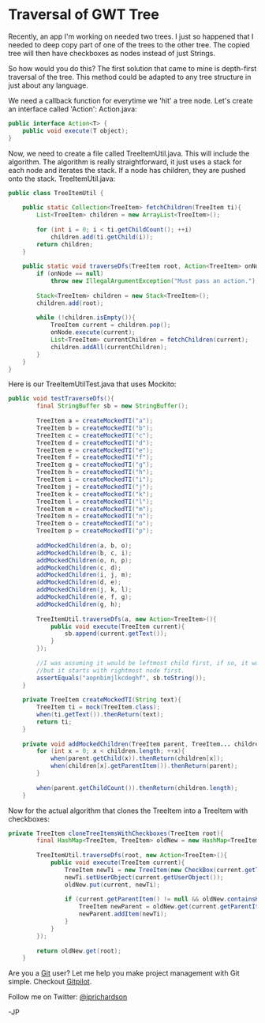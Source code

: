 <!--
author: JP
publish: Mon Aug 09 2010 15:14:19 GMT-0500 (CDT)
status: publish
type: post
link: https://procbits.wordpress.com/2010/08/09/traversal-of-gwt-tree/
tags: GWT
slug: 2010/08/09/traversal-of-gwt-tree
-->

Traversal of GWT Tree
=====================

Recently, an app I'm working on needed two trees. I just so happened
that I needed to deep copy part of one of the trees to the other tree.
The copied tree will then have checkboxes as nodes instead of just
Strings.

So how would you do this? The first solution that came to mine is
depth-first traversal of the tree. This method could be adapted to any
tree structure in just about any language.

We need a callback function for everytime we 'hit' a tree node. Let's
create an interface called 'Action': Action.java:

```java
public interface Action<T> {
    public void execute(T object);
}
```

Now, we need to create a file called TreeItemUtil.java. This will
include the algorithm. The algorithm is really straightforward, it just
uses a stack for each node and iterates the stack. If a node has
children, they are pushed onto the stack. TreeItemUtil.java:

```java
public class TreeItemUtil {
    
    public static Collection<TreeItem> fetchChildren(TreeItem ti){
        List<TreeItem> children = new ArrayList<TreeItem>();
        
        for (int i = 0; i < ti.getChildCount(); ++i)
            children.add(ti.getChild(i));
        return children;
    }
    
    public static void traverseDfs(TreeItem root, Action<TreeItem> onNode){
        if (onNode == null)
            throw new IllegalArgumentException("Must pass an action.");
        
        Stack<TreeItem> children = new Stack<TreeItem>();
        children.add(root);
        
        while (!children.isEmpty()){
            TreeItem current = children.pop();
            onNode.execute(current);
            List<TreeItem> currentChildren = fetchChildren(current);
            children.addAll(currentChildren);
        }
    }
}
```

Here is our TreeItemUtilTest.java that uses Mockito:

```java
public void testTraverseDfs(){
        final StringBuffer sb = new StringBuffer();
        
        TreeItem a = createMockedTI("a");
        TreeItem b = createMockedTI("b");
        TreeItem c = createMockedTI("c");
        TreeItem d = createMockedTI("d");
        TreeItem e = createMockedTI("e");
        TreeItem f = createMockedTI("f");
        TreeItem g = createMockedTI("g");
        TreeItem h = createMockedTI("h");
        TreeItem i = createMockedTI("i");
        TreeItem j = createMockedTI("j");
        TreeItem k = createMockedTI("k");
        TreeItem l = createMockedTI("l");
        TreeItem m = createMockedTI("m");
        TreeItem n = createMockedTI("n");
        TreeItem o = createMockedTI("o");
        TreeItem p = createMockedTI("p");
        
        addMockedChildren(a, b, o);
        addMockedChildren(b, c, i);
        addMockedChildren(o, n, p);
        addMockedChildren(c, d);
        addMockedChildren(i, j, m);
        addMockedChildren(d, e);
        addMockedChildren(j, k, l);
        addMockedChildren(e, f, g);
        addMockedChildren(g, h);
        
        TreeItemUtil.traverseDfs(a, new Action<TreeItem>(){
            public void execute(TreeItem current){
                sb.append(current.getText());
            }
        });
        
        //I was assuming it would be leftmost child first, if so, it would be in alphabetical order
        //but it starts with rightmost node first.
        assertEquals("aopnbimjlkcdeghf", sb.toString());
    }
    
    private TreeItem createMockedTI(String text){
        TreeItem ti = mock(TreeItem.class);
        when(ti.getText()).thenReturn(text);
        return ti;
    }
    
    private void addMockedChildren(TreeItem parent, TreeItem... children){
        for (int x = 0; x < children.length; ++x){
            when(parent.getChild(x)).thenReturn(children[x]);
            when(children[x].getParentItem()).thenReturn(parent);
        }
        
        when(parent.getChildCount()).thenReturn(children.length);
    }
```

Now for the actual algorithm that clones the TreeItem into a TreeItem
with checkboxes:

```java
private TreeItem cloneTreeItemsWithCheckboxes(TreeItem root){
        final HashMap<TreeItem, TreeItem> oldNew = new HashMap<TreeItem, TreeItem>();
        
        TreeItemUtil.traverseDfs(root, new Action<TreeItem>(){
            public void execute(TreeItem current){
                TreeItem newTi = new TreeItem(new CheckBox(current.getText()));
                newTi.setUserObject(current.getUserObject());
                oldNew.put(current, newTi);
                
                if (current.getParentItem() != null && oldNew.containsKey(current.getParentItem())){
                    TreeItem newParent = oldNew.get(current.getParentItem());
                    newParent.addItem(newTi);
                }
            }
        });
        
        return oldNew.get(root);
    }
```

Are you a [Git](http://gitpilot.com) user? Let me help you make project
management with Git simple. Checkout [Gitpilot](http://gitpilot.com).

Follow me on Twitter: [@jprichardson](http://twitter.com/jprichardson)

-JP

